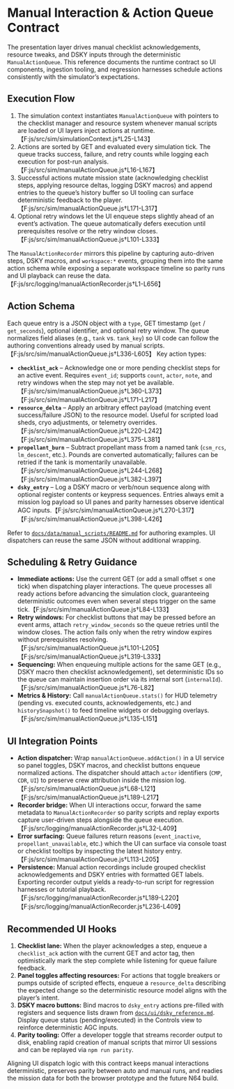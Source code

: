 # Manual Interaction & Action Queue Contract

The presentation layer drives manual checklist acknowledgements, resource tweaks, and DSKY inputs through the deterministic `ManualActionQueue`. This reference documents the runtime contract so UI components, ingestion tooling, and regression harnesses schedule actions consistently with the simulator’s expectations.

## Execution Flow

1. The simulation context instantiates `ManualActionQueue` with pointers to the checklist manager and resource system whenever manual scripts are loaded or UI layers inject actions at runtime.【F:js/src/sim/simulationContext.js†L25-L143】
2. Actions are sorted by GET and evaluated every simulation tick. The queue tracks success, failure, and retry counts while logging each execution for post-run analysis.【F:js/src/sim/manualActionQueue.js†L16-L167】
3. Successful actions mutate mission state (acknowledging checklist steps, applying resource deltas, logging DSKY macros) and append entries to the queue’s history buffer so UI tooling can surface deterministic feedback to the player.【F:js/src/sim/manualActionQueue.js†L171-L317】
4. Optional retry windows let the UI enqueue steps slightly ahead of an event’s activation. The queue automatically defers execution until prerequisites resolve or the retry window closes.【F:js/src/sim/manualActionQueue.js†L101-L333】

The `ManualActionRecorder` mirrors this pipeline by capturing auto-driven steps, DSKY macros, and `workspace:*` events, grouping them into the same action schema while exposing a separate workspace timeline so parity runs and UI playback can reuse the data.【F:js/src/logging/manualActionRecorder.js†L1-L656】

## Action Schema

Each queue entry is a JSON object with a `type`, GET timestamp (`get` / `get_seconds`), optional identifier, and optional retry window. The queue normalizes field aliases (e.g., `tank` vs. `tank_key`) so UI code can follow the authoring conventions already used by manual scripts.【F:js/src/sim/manualActionQueue.js†L336-L605】 Key action types:

- **`checklist_ack`** – Acknowledge one or more pending checklist steps for an active event. Requires `event_id`; supports `count`, `actor`, `note`, and retry windows when the step may not yet be available.【F:js/src/sim/manualActionQueue.js†L360-L373】【F:js/src/sim/manualActionQueue.js†L171-L217】
- **`resource_delta`** – Apply an arbitrary effect payload (matching event success/failure JSON) to the resource model. Useful for scripted load sheds, cryo adjustments, or telemetry overrides.【F:js/src/sim/manualActionQueue.js†L220-L242】【F:js/src/sim/manualActionQueue.js†L375-L381】
- **`propellant_burn`** – Subtract propellant mass from a named tank (`csm_rcs`, `lm_descent`, etc.). Pounds are converted automatically; failures can be retried if the tank is momentarily unavailable.【F:js/src/sim/manualActionQueue.js†L244-L268】【F:js/src/sim/manualActionQueue.js†L382-L397】
- **`dsky_entry`** – Log a DSKY macro or verb/noun sequence along with optional register contents or keypress sequences. Entries always emit a mission log payload so UI panes and parity harnesses observe identical AGC inputs.【F:js/src/sim/manualActionQueue.js†L270-L317】【F:js/src/sim/manualActionQueue.js†L398-L426】

Refer to [`docs/data/manual_scripts/README.md`](../data/manual_scripts/README.md) for authoring examples. UI dispatchers can reuse the same JSON without additional wrapping.

## Scheduling & Retry Guidance

- **Immediate actions:** Use the current GET (or add a small offset ≤ one tick) when dispatching player interactions. The queue processes all ready actions before advancing the simulation clock, guaranteeing deterministic outcomes even when several steps trigger on the same tick.【F:js/src/sim/manualActionQueue.js†L84-L133】
- **Retry windows:** For checklist buttons that may be pressed before an event arms, attach `retry_window_seconds` so the queue retries until the window closes. The action fails only when the retry window expires without prerequisites resolving.【F:js/src/sim/manualActionQueue.js†L101-L205】【F:js/src/sim/manualActionQueue.js†L319-L333】
- **Sequencing:** When enqueuing multiple actions for the same GET (e.g., DSKY macro then checklist acknowledgement), set deterministic IDs so the queue can maintain insertion order via its internal sort (`internalId`).【F:js/src/sim/manualActionQueue.js†L76-L82】
- **Metrics & History:** Call `manualActionQueue.stats()` for HUD telemetry (pending vs. executed counts, acknowledgements, etc.) and `historySnapshot()` to feed timeline widgets or debugging overlays.【F:js/src/sim/manualActionQueue.js†L135-L151】

## UI Integration Points

- **Action dispatcher:** Wrap `manualActionQueue.addAction()` in a UI service so panel toggles, DSKY macros, and checklist buttons enqueue normalized actions. The dispatcher should attach `actor` identifiers (`CMP`, `CDR`, `UI`) to preserve crew attribution inside the mission log.【F:js/src/sim/manualActionQueue.js†L68-L121】【F:js/src/sim/manualActionQueue.js†L189-L217】
- **Recorder bridge:** When UI interactions occur, forward the same metadata to `ManualActionRecorder` so parity scripts and replay exports capture user-driven steps alongside the queue execution.【F:js/src/logging/manualActionRecorder.js†L32-L409】
- **Error surfacing:** Queue failures return reasons (`event_inactive`, `propellant_unavailable`, etc.) which the UI can surface via console toast or checklist tooltips by inspecting the latest history entry.【F:js/src/sim/manualActionQueue.js†L113-L205】
- **Persistence:** Manual action recordings include grouped checklist acknowledgements and DSKY entries with formatted GET labels. Exporting recorder output yields a ready-to-run script for regression harnesses or tutorial playback.【F:js/src/logging/manualActionRecorder.js†L189-L220】【F:js/src/logging/manualActionRecorder.js†L236-L409】

## Recommended UI Hooks

1. **Checklist lane:** When the player acknowledges a step, enqueue a `checklist_ack` action with the current GET and actor tag, then optimistically mark the step complete while listening for queue failure feedback.
2. **Panel toggles affecting resources:** For actions that toggle breakers or pumps outside of scripted effects, enqueue a `resource_delta` describing the expected change so the deterministic resource model aligns with the player’s intent.
3. **DSKY macro buttons:** Bind macros to `dsky_entry` actions pre-filled with registers and sequence lists drawn from [`docs/ui/dsky_reference.md`](dsky_reference.md). Display queue status (pending/executed) in the Controls view to reinforce deterministic AGC inputs.
4. **Parity tooling:** Offer a developer toggle that streams recorder output to disk, enabling rapid creation of manual scripts that mirror UI sessions and can be replayed via `npm run parity`.

Aligning UI dispatch logic with this contract keeps manual interactions deterministic, preserves parity between auto and manual runs, and readies the mission data for both the browser prototype and the future N64 build.
